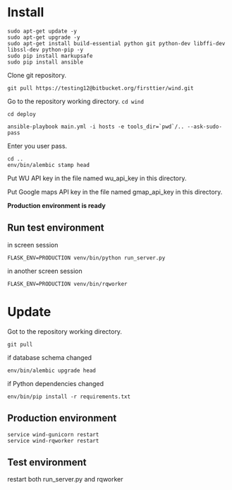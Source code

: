 # Install

    sudo apt-get update -y
    sudo apt-get upgrade -y
    sudo apt-get install build-essential python git python-dev libffi-dev libssl-dev python-pip -y
    sudo pip install markupsafe
    sudo pip install ansible

Clone git repository. 

    git pull https://testing12@bitbucket.org/firsttier/wind.git

Go to the repository working directory. `cd wind`

    cd deploy

    ansible-playbook main.yml -i hosts -e tools_dir=`pwd`/.. --ask-sudo-pass

Enter you user pass.

    cd ..
    env/bin/alembic stamp head

Put WU API key in the file named wu_api_key in this directory.

Put Google maps API key in the file named gmap_api_key in this directory.

**Production environment is ready**

## Run test environment

in screen session

    FLASK_ENV=PRODUCTION venv/bin/python run_server.py

in another screen session

    FLASK_ENV=PRODUCTION venv/bin/rqworker

# Update

Got to the repository working directory.

    git pull

if database schema changed

    env/bin/alembic upgrade head

if Python dependencies changed

    env/bin/pip install -r requirements.txt

## Production environment

    service wind-gunicorn restart
    service wind-rqworker restart

## Test environment

restart both run_server.py and rqworker

